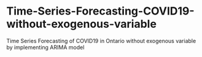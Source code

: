 # Time-Series-Forecasting-COVID19-without-exogenous-variable
Time Series Forecasting of COVID19 in Ontario without exogenous variable by implementing ARIMA model
